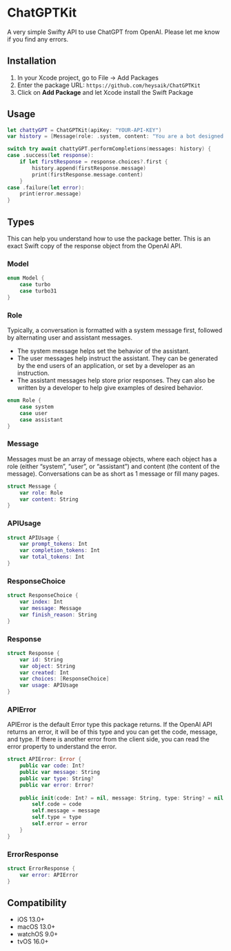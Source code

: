 # ChatGPTKit
A very simple Swifty API to use ChatGPT from OpenAI. Please let me know if you find any errors.

## Installation
1. In your Xcode project, go to File -> Add Packages
2. Enter the package URL: `https://github.com/heysaik/ChatGPTKit`
3. Click on **Add Package** and let Xcode install the Swift Package

## Usage
```swift
let chattyGPT = ChatGPTKit(apiKey: "YOUR-API-KEY")
var history = [Message(role: .system, content: "You are a bot designed to aid mental health."), Message(role: .user, content: "Hello! I'm feeling rather sad today.")]

switch try await chattyGPT.performCompletions(messages: history) {
case .success(let response):
    if let firstResponse = response.choices?.first {
        history.append(firstResponse.message)
        print(firstResponse.message.content)
    }
case .failure(let error):
    print(error.message)
}
```

## Types
This can help you understand how to use the package better. This is an exact Swift copy of the response object from the OpenAI API.
### Model
```swift
enum Model {
    case turbo
    case turbo31
}
```

### Role
Typically, a conversation is formatted with a system message first, followed by alternating user and assistant messages.
- The system message helps set the behavior of the assistant.
- The user messages help instruct the assistant. They can be generated by the end users of an application, or set by a developer as an instruction.
- The assistant messages help store prior responses. They can also be written by a developer to help give examples of desired behavior.

```swift
enum Role {
    case system
    case user
    case assistant
}
```

### Message
Messages must be an array of message objects, where each object has a role (either “system”, “user”, or “assistant”) and content (the content of the message). Conversations can be as short as 1 message or fill many pages.
```swift
struct Message {
    var role: Role
    var content: String
}
```

### APIUsage
```swift
struct APIUsage {
    var prompt_tokens: Int
    var completion_tokens: Int
    var total_tokens: Int
}
```

### ResponseChoice
```swift
struct ResponseChoice {
    var index: Int
    var message: Message
    var finish_reason: String
}
```

### Response
```swift
struct Response {
    var id: String
    var object: String
    var created: Int
    var choices: [ResponseChoice]
    var usage: APIUsage
}
```

### APIError
APIError is the default Error type this package returns. If the OpenAI API returns an error, it will be of this type and you can get the code, message, and type. If there is another error from the client side, you can read the error property to understand the error.
```swift
struct APIError: Error {
    public var code: Int?
    public var message: String
    public var type: String?
    public var error: Error?
    
    public init(code: Int? = nil, message: String, type: String? = nil, error: Error? = nil) {
        self.code = code
        self.message = message
        self.type = type
        self.error = error
    }
}
```

### ErrorResponse
```swift
struct ErrorResponse {
    var error: APIError
}
```

## Compatibility 
- iOS 13.0+
- macOS 13.0+
- watchOS 9.0+
- tvOS 16.0+
